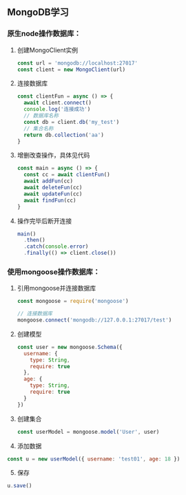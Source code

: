 ## MongoDB学习

### 原生node操作数据库：
1. 创建MongoClient实例
    ```javascript
    const url = 'mongodb://localhost:27017'
    const client = new MongoClient(url)
    ```
2. 连接数据库
    ```javascript
    const clientFun = async () => {
      await client.connect()
      console.log('连接成功')
      // 数据库名称
      const db = client.db('my_test')
      // 集合名称
      return db.collection('aa')
    }
    ```
3. 增删改查操作，具体见代码
    ```javascript
    const main = async () => {
      const cc = await clientFun()
      await addFun(cc)
      await deleteFun(cc)
      await updateFun(cc)
      await findFun(cc)
    }
    ```
4. 操作完毕后断开连接
    ```javascript
    main()
      .then()
      .catch(console.error)
      .finally(() => client.close())
    ```

### 使用mongoose操作数据库：
1. 引用mongoose并连接数据库
    ```javascript
    const mongoose = require('mongoose')
    
    // 连接数据库
    mongoose.connect('mongodb://127.0.0.1:27017/test')
    ```
2. 创建模型
    ```javascript
    const user = new mongoose.Schema({
      username: {
        type: String,
        require: true
      },
      age: {
        type: String,
        require: true
      }
    })
    ```
3. 创建集合
    ```javascript
    const userModel = mongoose.model('User', user)
    ```
4. 添加数据
```javascript
const u = new userModel({ username: 'test01', age: 18 })
```
5. 保存
```javascript
u.save()
```